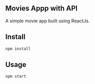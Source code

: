 ## Movies Appp with API

A simple movie app built using ReactJs.


## Install

```sh
npm install
```

## Usage

```sh
npm start
```
